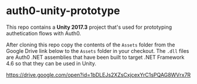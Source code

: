 # auth0-unity-prototype

This repo contains a **Unity 2017.3** project that's used for prototyping authetication flows with Auth0.

After cloning this repo copy the contents of the `Assets` folder from the Google Drive link below to
the `Assets` folder in your checkout. The `.dll` files are Auth0 .NET assemblies that have been built
to target .NET Framework 4.6 so that they can be used in Unity.

https://drive.google.com/open?id=1bDLEJs2XZsCxjcexYrC1sPQAG8WVrx7R

